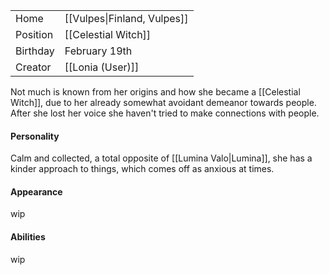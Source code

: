 
|          |                             |
| -------- | --------------------------- |
| Home     | [[Vulpes\|Finland, Vulpes]] |
| Position | [[Celestial Witch]]         |
| Birthday | February 19th               |
| Creator  | [[Lonia (User)]]            |

Not much is known from her origins and how she became a [[Celestial Witch]], due to her already somewhat avoidant demeanor towards people. After she lost her voice she haven't tried to make connections with people.
#### Personality
Calm and collected, a total opposite of [[Lumina Valo|Lumina]], she has a kinder approach to things, which comes off as anxious at times. 
#### Appearance
wip
#### Abilities
wip
